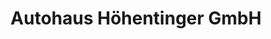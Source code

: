 ---
title: "Autohaus Höhentinger GmbH"
url: /raubling/autohaus-hoehentinger-gmbh/
shop: Autohaus
---